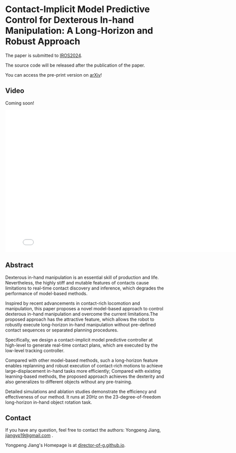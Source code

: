 # Contact-Implicit Model Predictive Control for Dexterous In-hand Manipulation: A Long-Horizon and Robust Approach

The paper is submitted to [IROS2024](https://iros2024-abudhabi.org/).

The source code will be released after the publication of the paper.

<!-- [[arXiv](https://arxiv.org/abs/2310.09899)] -->

You can access the pre-print version on [arXiv](https://arxiv.org/abs/2402.18897)!

## Video

Coming soon!

<p align="center">
<iframe width="800" height="450" src="./video_short.mp4" title="24_inhand_manipulation_iros" frameborder="0" allow="accelerometer; autoplay; clipboard-write; encrypted-media; gyroscope; picture-in-picture" allowfullscreen> </iframe>
</p>

## Abstract

Dexterous in-hand manipulation is an essential skill of production and life. Nevertheless, the highly stiff and mutable features of contacts cause limitations to real-time contact discovery and inference, which degrades the performance of model-based methods.

Inspired by recent advancements in contact-rich locomotion and manipulation, this paper proposes a novel model-based approach to control dexterous in-hand manipulation and overcome the current limitations.The proposed approach has the attractive feature, which allows the robot to robustly execute long-horizon in-hand manipulation without pre-defined contact sequences or separated planning procedures. 

Specifically, we design a contact-implicit model predictive controller at high-level to generate real-time contact plans, which are executed by the low-level tracking controller. 

Compared with other model-based methods, such a long-horizon feature enables replanning and robust execution of contact-rich motions to achieve large-displacement in-hand tasks more efficiently; Compared with existing learning-based methods, the proposed approach achieves the dexterity and also generalizes to different objects without any pre-training.

Detailed simulations and ablation studies demonstrate the efficiency and effectiveness of our method. It runs at 20Hz on the 23-degree-of-freedom long-horizon in-hand object rotation task.


## Contact
If you have any question, feel free to contact the authors: Yongpeng Jiang, [jiangyp19@gmail.com](mailto:jiangyp19@gmail.com) .

Yongpeng Jiang's Homepage is at [director-of-g.github.io](https://director-of-g.github.io).
